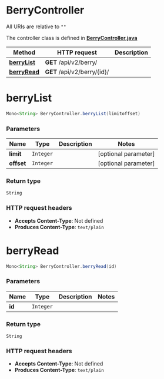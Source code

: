 # BerryController

All URIs are relative to `""`

The controller class is defined in **[BerryController.java](../../src/main/java/org/openapitools/controller/BerryController.java)**

Method | HTTP request | Description
------------- | ------------- | -------------
[**berryList**](#berryList) | **GET** /api/v2/berry/ | 
[**berryRead**](#berryRead) | **GET** /api/v2/berry/{id}/ | 

<a id="berryList"></a>
# **berryList**
```java
Mono<String> BerryController.berryList(limitoffset)
```



### Parameters
Name | Type | Description  | Notes
------------- | ------------- | ------------- | -------------
**limit** | `Integer` |  | [optional parameter]
**offset** | `Integer` |  | [optional parameter]

### Return type
`String`


### HTTP request headers
 - **Accepts Content-Type**: Not defined
 - **Produces Content-Type**: `text/plain`

<a id="berryRead"></a>
# **berryRead**
```java
Mono<String> BerryController.berryRead(id)
```



### Parameters
Name | Type | Description  | Notes
------------- | ------------- | ------------- | -------------
**id** | `Integer` |  |

### Return type
`String`


### HTTP request headers
 - **Accepts Content-Type**: Not defined
 - **Produces Content-Type**: `text/plain`

